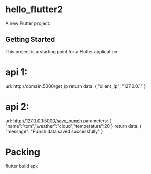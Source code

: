 # hello_flutter2

A new Flutter project.

## Getting Started

This project is a starting point for a Flutter application.


# api 1:
url: http://domain:5000/get_ip
return data:
{
  "client_ip": "127.0.0.1"
}
# api 2:
url: http://127.0.0.1:5000/save_punch
parameters:
{
    "name":"tom","weather":"cloud","temperature":20
}
return data: 
{
    "message": "Punch data saved successfully"
}


# Packing
flutter build apk
